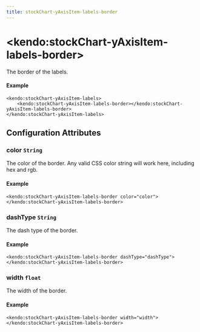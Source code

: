 ```yaml
---
title: stockChart-yAxisItem-labels-border
---
```


# \<kendo:stockChart-yAxisItem-labels-border\>

The border of the labels.

#### Example
    <kendo:stockChart-yAxisItem-labels>
        <kendo:stockChart-yAxisItem-labels-border></kendo:stockChart-yAxisItem-labels-border>
    </kendo:stockChart-yAxisItem-labels>

## Configuration Attributes

### color `String`

The color of the border. Any valid CSS color string will work here, including
hex and rgb.

#### Example
    <kendo:stockChart-yAxisItem-labels-border color="color">
    </kendo:stockChart-yAxisItem-labels-border>

### dashType `String`

The dash type of the border.

#### Example
    <kendo:stockChart-yAxisItem-labels-border dashType="dashType">
    </kendo:stockChart-yAxisItem-labels-border>

### width `float`

The width of the border.

#### Example
    <kendo:stockChart-yAxisItem-labels-border width="width">
    </kendo:stockChart-yAxisItem-labels-border>

